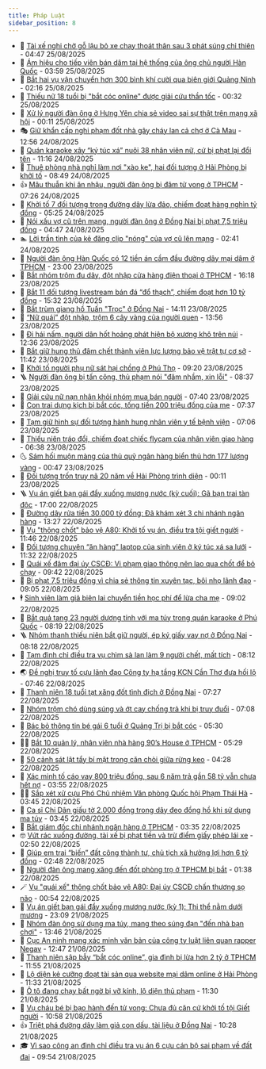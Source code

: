 ```yaml
---
title: Pháp Luật
sidebar_position: 8
---
```


<!-- dantri-phap-luat:START -->
- 🌊 [Tài xế nghi chở gỗ lậu bỏ xe chạy thoát thân sau 3 phát súng chỉ thiên](https://dantri.com.vn/phap-luat/tai-xe-nghi-cho-go-lau-bo-xe-chay-thoat-than-sau-3-phat-sung-chi-thien-20250825102359489.htm) - 04:47 25/08/2025
- 🐲 [Ám hiệu cho tiếp viên bán dâm tại hệ thống của ông chủ người Hàn Quốc](https://dantri.com.vn/phap-luat/am-hieu-cho-tiep-vien-ban-dam-tai-he-thong-cua-ong-chu-nguoi-han-quoc-20250825103307287.htm) - 03:59 25/08/2025
- 🌁 [Bắt hai vụ vận chuyển hơn 300 bình khí cười qua biên giới Quảng Ninh](https://dantri.com.vn/phap-luat/bat-hai-vu-van-chuyen-hon-300-binh-khi-cuoi-qua-bien-gioi-quang-ninh-20250825083455723.htm) - 02:16 25/08/2025
- 🎃 [Thiếu nữ 18 tuổi bị &quot;bắt cóc online&quot; được giải cứu thần tốc](https://dantri.com.vn/phap-luat/thieu-nu-18-tuoi-bi-bat-coc-online-duoc-giai-cuu-than-toc-20250825072425709.htm) - 00:32 25/08/2025
- 🦅 [Xử lý người đàn ông ở Hưng Yên chia sẻ video sai sự thật trên mạng xã hội](https://dantri.com.vn/phap-luat/xu-ly-nguoi-dan-ong-o-hung-yen-chia-se-video-sai-su-that-tren-mang-xa-hoi-20250825070806068.htm) - 00:11 25/08/2025
- 🎭 [Giữ khẩn cấp nghi phạm đốt nhà gây cháy lan cả chợ ở Cà Mau](https://dantri.com.vn/phap-luat/giu-khan-cap-nghi-pham-dot-nha-gay-chay-lan-ca-cho-o-ca-mau-20250824180535590.htm) - 12:56 24/08/2025
- 🤗 [Quán karaoke xây “ký túc xá” nuôi 38 nhân viên nữ, cứ bị phạt lại đổi tên](https://dantri.com.vn/phap-luat/quan-karaoke-xay-ky-tuc-xa-nuoi-38-nhan-vien-nu-cu-bi-phat-lai-doi-ten-20250824180746350.htm) - 11:16 24/08/2025
- 🚀 [Thuê phòng nhà nghỉ làm nơi &quot;xào ke&quot;, hai đối tượng ở Hải Phòng bị khởi tố](https://dantri.com.vn/phap-luat/thue-phong-nha-nghi-lam-noi-xao-ke-hai-doi-tuong-o-hai-phong-bi-khoi-to-20250824152435440.htm) - 08:49 24/08/2025
- 👍 [Mâu thuẫn khi ăn nhậu, người đàn ông bị đâm tử vong ở TPHCM](https://dantri.com.vn/phap-luat/mau-thuan-khi-an-nhau-nguoi-dan-ong-bi-dam-tu-vong-o-tphcm-20250824131227691.htm) - 07:26 24/08/2025
- 🧐 [Khởi tố 7 đối tượng trong đường dây lừa đảo, chiếm đoạt hàng nghìn tỷ đồng](https://dantri.com.vn/phap-luat/khoi-to-7-doi-tuong-trong-duong-day-lua-dao-chiem-doat-hang-nghin-ty-dong-20250824121103422.htm) - 05:25 24/08/2025
- 🫶 [Nói xấu vợ cũ trên mạng, người đàn ông ở Đồng Nai bị phạt 7,5 triệu đồng](https://dantri.com.vn/phap-luat/noi-xau-vo-cu-tren-mang-nguoi-dan-ong-o-dong-nai-bi-phat-75-trieu-dong-20250824112526063.htm) - 04:47 24/08/2025
- 🏊 [Lời trần tình của kẻ đăng clip &quot;nóng&quot; của vợ cũ lên mạng](https://dantri.com.vn/phap-luat/loi-tran-tinh-cua-ke-dang-clip-nong-cua-vo-cu-len-mang-20250822141013764.htm) - 02:41 24/08/2025
- 🌋 [Người đàn ông Hàn Quốc có 12 tiền án cầm đầu đường dây mại dâm ở TPHCM](https://dantri.com.vn/phap-luat/nguoi-dan-ong-han-quoc-co-12-tien-an-cam-dau-duong-day-mai-dam-o-tphcm-20250823214056735.htm) - 23:00 23/08/2025
- 👹 [Bắt nhóm trộm đu dây, đột nhập cửa hàng điện thoại ở TPHCM](https://dantri.com.vn/phap-luat/bat-nhom-trom-du-day-dot-nhap-cua-hang-dien-thoai-o-tphcm-20250823224205774.htm) - 16:18 23/08/2025
- 🫣 [Bắt 11 đối tượng livestream bán đá “đổ thạch”, chiếm đoạt hơn 10 tỷ đồng](https://dantri.com.vn/phap-luat/bat-11-doi-tuong-livestream-ban-da-do-thach-chiem-doat-hon-10-ty-dong-20250823222913538.htm) - 15:32 23/08/2025
- 🎃 [Bắt trùm giang hồ Tuấn &quot;Trọc&quot; ở Đồng Nai](https://dantri.com.vn/phap-luat/bat-trum-giang-ho-tuan-troc-o-dong-nai-20250823203828650.htm) - 14:11 23/08/2025
- 🌝 [“Nữ quái” đột nhập, trộm 6 cây vàng của người quen](https://dantri.com.vn/phap-luat/nu-quai-dot-nhap-trom-6-cay-vang-cua-nguoi-quen-20250823204048117.htm) - 13:56 23/08/2025
- 🚀 [Đi hái nấm, người dân hốt hoảng phát hiện bộ xương khô trên núi](https://dantri.com.vn/phap-luat/di-hai-nam-nguoi-dan-hot-hoang-phat-hien-bo-xuong-kho-tren-nui-20250823190024486.htm) - 12:36 23/08/2025
- 🥷 [Bắt giữ hung thủ đâm chết thành viên lực lượng bảo vệ trật tự cơ sở](https://dantri.com.vn/phap-luat/bat-giu-hung-thu-dam-chet-thanh-vien-luc-luong-bao-ve-trat-tu-co-so-20250823174302318.htm) - 11:42 23/08/2025
- 👺 [Khởi tố người phụ nữ sát hại chồng ở Phú Thọ](https://dantri.com.vn/phap-luat/khoi-to-nguoi-phu-nu-sat-hai-chong-o-phu-tho-20250823161736820.htm) - 09:20 23/08/2025
- 🪜 [Người đàn ông bị tấn công, thủ phạm nói &quot;đâm nhầm, xin lỗi&quot;](https://dantri.com.vn/phap-luat/nguoi-dan-ong-bi-tan-cong-thu-pham-noi-dam-nham-xin-loi-20250823152705436.htm) - 08:37 23/08/2025
- 🦄 [Giải cứu nữ nạn nhân khỏi nhóm mua bán người](https://dantri.com.vn/phap-luat/giai-cuu-nu-nan-nhan-khoi-nhom-mua-ban-nguoi-20250823142036911.htm) - 07:40 23/08/2025
- 🦍 [Con trai dựng kịch bị bắt cóc, tống tiền 200 triệu đồng của mẹ](https://dantri.com.vn/phap-luat/con-trai-dung-kich-bi-bat-coc-tong-tien-200-trieu-dong-cua-me-20250823140815835.htm) - 07:37 23/08/2025
- 🌁 [Tạm giữ hình sự đối tượng hành hung nhân viên y tế bệnh viện](https://dantri.com.vn/phap-luat/tam-giu-hinh-su-doi-tuong-hanh-hung-nhan-vien-y-te-benh-vien-20250823140135849.htm) - 07:06 23/08/2025
- 💯 [Thiếu niên tráo đổi, chiếm đoạt chiếc flycam của nhân viên giao hàng](https://dantri.com.vn/phap-luat/thieu-nien-trao-doi-chiem-doat-chiec-flycam-cua-nhan-vien-giao-hang-20250823131852052.htm) - 06:38 23/08/2025
- 🌜 [Sám hối muộn màng của thủ quỹ ngân hàng biển thủ hơn 177 lượng vàng](https://dantri.com.vn/phap-luat/sam-hoi-muon-mang-cua-thu-quy-ngan-hang-bien-thu-hon-177-luong-vang-20250818221646496.htm) - 00:47 23/08/2025
- 👹 [Đối tượng trốn truy nã 20 năm về Hải Phòng trình diện](https://dantri.com.vn/phap-luat/doi-tuong-tron-truy-na-20-nam-ve-hai-phong-trinh-dien-20250823064717983.htm) - 00:11 23/08/2025
- 🪜 [Vụ án giết bạn gái đẩy xuống mương nước &lpar;kỳ cuối&rpar;: Gã bạn trai tàn độc](https://dantri.com.vn/phap-luat/vu-an-giet-ban-gai-day-xuong-muong-nuoc-ky-cuoi-ga-ban-trai-tan-doc-20250822223048123.htm) - 17:00 22/08/2025
- 🦩 [Đường dây rửa tiền 30.000 tỷ đồng: Đã khám xét 3 chi nhánh ngân hàng](https://dantri.com.vn/phap-luat/duong-day-rua-tien-30000-ty-dong-da-kham-xet-3-chi-nhanh-ngan-hang-20250822201448409.htm) - 13:27 22/08/2025
- 💂 [Vụ &quot;thông chốt&quot; bảo vệ A80: Khởi tố vụ án, điều tra tội giết người](https://dantri.com.vn/phap-luat/vu-thong-chot-bao-ve-a80-khoi-to-vu-an-dieu-tra-toi-giet-nguoi-20250822184622478.htm) - 11:46 22/08/2025
- 💃 [Đối tượng chuyên “ăn hàng” laptop của sinh viên ở ký túc xá sa lưới](https://dantri.com.vn/phap-luat/doi-tuong-chuyen-an-hang-laptop-cua-sinh-vien-o-ky-tuc-xa-sa-luoi-20250822181150885.htm) - 11:32 22/08/2025
- 🧐 [Quái xế đâm đại úy CSCĐ: Vi phạm giao thông nên lao qua chốt để bỏ chạy](https://dantri.com.vn/phap-luat/quai-xe-dam-dai-uy-cscd-vi-pham-giao-thong-nen-lao-qua-chot-de-bo-chay-20250822161453121.htm) - 09:42 22/08/2025
- 🤗 [Bị phạt 7,5 triệu đồng vì chia sẻ thông tin xuyên tạc, bôi nhọ lãnh đạo](https://dantri.com.vn/phap-luat/bi-phat-75-trieu-dong-vi-chia-se-thong-tin-xuyen-tac-boi-nho-lanh-dao-20250822153157428.htm) - 09:05 22/08/2025
- 🕴 [Sinh viên làm giả biên lai chuyển tiền học phí để lừa cha mẹ](https://dantri.com.vn/phap-luat/sinh-vien-lam-gia-bien-lai-chuyen-tien-hoc-phi-de-lua-cha-me-20250822152109168.htm) - 09:02 22/08/2025
- 🐎 [Bắt quả tang 23 người dương tính với ma túy trong quán karaoke ở Phú Quốc](https://dantri.com.vn/phap-luat/bat-qua-tang-23-nguoi-duong-tinh-voi-ma-tuy-trong-quan-karaoke-o-phu-quoc-20250822150634322.htm) - 08:19 22/08/2025
- 🪜 [Nhóm thanh thiếu niên bắt giữ người, ép ký giấy vay nợ ở Đồng Nai](https://dantri.com.vn/phap-luat/nhom-thanh-thieu-nien-bat-giu-nguoi-ep-ky-giay-vay-no-o-dong-nai-20250822135029805.htm) - 08:18 22/08/2025
- 🤭 [Tạm đình chỉ điều tra vụ chìm sà lan làm 9 người chết, mất tích](https://dantri.com.vn/phap-luat/tam-dinh-chi-dieu-tra-vu-chim-sa-lan-lam-9-nguoi-chet-mat-tich-20250822145024587.htm) - 08:12 22/08/2025
- 🌏 [Đề nghị truy tố cựu lãnh đạo Công ty hạ tầng KCN Cần Thơ đưa hối lộ](https://dantri.com.vn/phap-luat/de-nghi-truy-to-cuu-lanh-dao-cong-ty-ha-tang-kcn-can-tho-dua-hoi-lo-20250822134904301.htm) - 07:46 22/08/2025
- 🎃 [Thanh niên 18 tuổi tạt xăng đốt tình địch ở Đồng Nai](https://dantri.com.vn/phap-luat/thanh-nien-18-tuoi-tat-xang-dot-tinh-dich-o-dong-nai-20250822141902830.htm) - 07:27 22/08/2025
- 🗽 [Nhóm trộm chó dùng súng và ớt cay chống trả khi bị truy đuổi](https://dantri.com.vn/phap-luat/nhom-trom-cho-dung-sung-va-ot-cay-chong-tra-khi-bi-truy-duoi-20250822122340080.htm) - 07:08 22/08/2025
- 🌁 [Bác bỏ thông tin bé gái 6 tuổi ở Quảng Trị bị bắt cóc](https://dantri.com.vn/phap-luat/bac-bo-thong-tin-be-gai-6-tuoi-o-quang-tri-bi-bat-coc-20250822115404082.htm) - 05:30 22/08/2025
- 🧑‍💻 [Bắt 10 quản lý, nhân viên nhà hàng 90’s House ở TPHCM](https://dantri.com.vn/phap-luat/bat-10-quan-ly-nhan-vien-nha-hang-90s-house-o-tphcm-20250822120656960.htm) - 05:29 22/08/2025
- 🌮 [50 cảnh sát lật tẩy bí mật trong căn chòi giữa rừng keo](https://dantri.com.vn/phap-luat/50-canh-sat-lat-tay-bi-mat-trong-can-choi-giua-rung-keo-20250822110607353.htm) - 04:28 22/08/2025
- 🤗 [Xác minh tố cáo vay 800 triệu đồng, sau 6 năm trả gần 58 tỷ vẫn chưa hết nợ](https://dantri.com.vn/phap-luat/xac-minh-to-cao-vay-800-trieu-dong-sau-6-nam-tra-gan-58-ty-van-chua-het-no-20250822104552917.htm) - 03:55 22/08/2025
- 👨‍🏫 [Sắp xét xử cựu Phó Chủ nhiệm Văn phòng Quốc hội Phạm Thái Hà](https://dantri.com.vn/phap-luat/sap-xet-xu-cuu-pho-chu-nhiem-van-phong-quoc-hoi-pham-thai-ha-20250822101111440.htm) - 03:45 22/08/2025
- 🎉 [Ca sĩ Chi Dân giấu tờ 2.000 đồng trong dây đeo đồng hồ khi sử dụng ma túy](https://dantri.com.vn/phap-luat/ca-si-chi-dan-giau-to-2000-dong-trong-day-deo-dong-ho-khi-su-dung-ma-tuy-20250822083908067.htm) - 03:45 22/08/2025
- 🤗 [Bắt giám đốc chi nhánh ngân hàng ở TPHCM](https://dantri.com.vn/phap-luat/bat-giam-doc-chi-nhanh-ngan-hang-o-tphcm-20250822102102638.htm) - 03:35 22/08/2025
- 🤓 [Vứt rác xuống đường, tài xế bị phạt tiền và trừ điểm giấy phép lái xe](https://dantri.com.vn/phap-luat/vut-rac-xuong-duong-tai-xe-bi-phat-tien-va-tru-diem-giay-phep-lai-xe-20250822092332802.htm) - 02:50 22/08/2025
- 👹 [Giúp em trai “biến” đất công thành tư, chủ tịch xã hưởng lợi hơn 6 tỷ đồng](https://dantri.com.vn/phap-luat/giup-em-trai-bien-dat-cong-thanh-tu-chu-tich-xa-huong-loi-hon-6-ty-dong-20250822091519702.htm) - 02:48 22/08/2025
- 🐘 [Người đàn ông mang xăng đến đốt phòng trọ ở TPHCM bị bắt](https://dantri.com.vn/phap-luat/nguoi-dan-ong-mang-xang-den-dot-phong-tro-o-tphcm-bi-bat-20250822082545134.htm) - 01:38 22/08/2025
- 🪄 [Vụ &quot;quái xế&quot; thông chốt bảo vệ A80: Đại úy CSCĐ chấn thương sọ não](https://dantri.com.vn/phap-luat/vu-quai-xe-thong-chot-bao-ve-a80-dai-uy-cscd-chan-thuong-so-nao-20250822074346564.htm) - 00:54 22/08/2025
- 💄 [Vụ án giết bạn gái đẩy xuống mương nước &lpar;kỳ 1&rpar;: Thi thể nằm dưới mương](https://dantri.com.vn/phap-luat/vu-an-giet-ban-gai-day-xuong-muong-nuoc-ky-1-thi-the-nam-duoi-muong-20250821233546093.htm) - 23:09 21/08/2025
- 🐎 [Nhóm đàn ông sử dụng ma túy, mang theo súng đạn &quot;đến nhà bạn chơi&quot;](https://dantri.com.vn/phap-luat/nhom-dan-ong-su-dung-ma-tuy-mang-theo-sung-dan-den-nha-ban-choi-20250821194212024.htm) - 13:46 21/08/2025
- 💯 [Cục An ninh mạng xác minh văn bản của công ty luật liên quan rapper Negav](https://dantri.com.vn/phap-luat/cuc-an-ninh-mang-xac-minh-van-ban-cua-cong-ty-luat-lien-quan-rapper-negav-20250821190109908.htm) - 12:47 21/08/2025
- 💯 [Thanh niên sập bẫy “bắt cóc online”, gia đình bị lừa hơn 2 tỷ ở TPHCM](https://dantri.com.vn/phap-luat/thanh-nien-sap-bay-bat-coc-online-gia-dinh-bi-lua-hon-2-ty-o-tphcm-20250821183740722.htm) - 11:55 21/08/2025
- 🌈 [Lộ diện kẻ cưỡng đoạt tài sản qua website mại dâm online ở Hải Phòng](https://dantri.com.vn/phap-luat/lo-dien-ke-cuong-doat-tai-san-qua-website-mai-dam-online-o-hai-phong-20250821181857199.htm) - 11:33 21/08/2025
- 🧠 [Ô tô đang chạy bất ngờ bị vỡ kính, lộ diện thủ phạm](https://dantri.com.vn/phap-luat/o-to-dang-chay-bat-ngo-bi-vo-kinh-lo-dien-thu-pham-20250821181726546.htm) - 11:30 21/08/2025
- 🌈 [Vụ cháu bé bị bạo hành đến tử vong: Chưa đủ căn cứ khởi tố tội Giết người](https://dantri.com.vn/phap-luat/vu-chau-be-bi-bao-hanh-den-tu-vong-chua-du-can-cu-khoi-to-toi-giet-nguoi-20250821174741072.htm) - 10:58 21/08/2025
- 👍 [Triệt phá đường dây làm giả con dấu, tài liệu ở Đồng Nai](https://dantri.com.vn/phap-luat/triet-pha-duong-day-lam-gia-con-dau-tai-lieu-o-dong-nai-20250821160833008.htm) - 10:28 21/08/2025
- 🎓 [Vì sao công an đình chỉ điều tra vụ án 6 cựu cán bộ sai phạm về đất đai](https://dantri.com.vn/phap-luat/vi-sao-cong-an-dinh-chi-dieu-tra-vu-an-6-cuu-can-bo-sai-pham-ve-dat-dai-20250821154842721.htm) - 09:54 21/08/2025<!-- dantri-phap-luat:END -->
